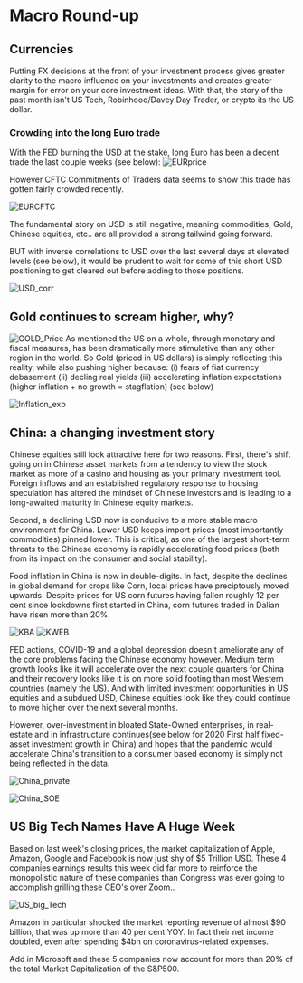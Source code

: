 # Macro Round-up

## Currencies
Putting FX decisions at the front of your investment process gives greater clarity to the macro influence on your investments and creates greater margin for error on your core investment ideas. With that, the story of the past month isn't US Tech, Robinhood/Davey Day Trader, or crypto its the US dollar.

### Crowding into the long Euro trade
With the FED burning the USD at the stake, long Euro has been a decent trade the last couple weeks (see below):
![EURprice](Images/EURprice.png)

However CFTC Commitments of Traders data seems to show this trade has gotten fairly crowded recently.

![EURCFTC](Images/EURCFTC_historical.png)

The fundamental story on USD is still negative, meaning commodities, Gold, Chinese equities, etc.. are all provided a strong tailwind going forward.

BUT with inverse correlations to USD over the last several days at elevated levels (see below), it would be prudent to wait for some of this short USD positioning to get cleared out before adding to those positions.

![USD_corr](Images/USD_correlations.png)



## Gold continues to scream higher, why? 

![GOLD_Price](Images/GC=F.png)
As mentioned the US on a whole, through monetary and fiscal measures, has been dramatically more stimulative than any other region in the world. 
So Gold (priced in US dollars) is simply reflecting this reality, while also pushing higher because: 
(i) fears of fiat currency debasement
(ii) decling real yields 
(iii) accelerating inflation expectations (higher inflation + no growth = stagflation) (see below)

![Inflation_exp](Images/Breakeven.png)


## China: a changing investment story

Chinese equities still look attractive here for two reasons. First, there's shift going on in Chinese asset markets from a tendency to view the stock market as more of a casino and housing as your primary investment tool. Foreign inflows and an established regulatory response to housing speculation has altered the mindset of Chinese investors and is leading to a long-awaited maturity in Chinese equity markets.

Second, a declining USD now is conducive to a more stable macro environment for China. Lower USD keeps import prices (most importantly commodities) pinned lower. This is critical, as one of the largest short-term threats to the Chinese economy is rapidly accelerating food prices (both from its impact on the consumer and social stability). 

Food inflation in China is now in double-digits. In fact, despite the declines in global demand for crops like Corn, local prices have preciptously moved upwards. Despite prices for US corn futures having fallen roughly 12 per cent since lockdowns first started in China, corn futures traded in Dalian have risen more than 20%.

![KBA](Images/KBA.png)
![KWEB](Images/KWEB.png)

FED actions, COVID-19 and a global depression doesn't ameliorate any of the core problems facing the Chinese economy however. Medium term growth looks like it will accelerate over the next couple quarters for China and their recovery looks like it is on more solid footing than most Western countries (namely the US). And with limited investment opportunities in US equities and a subdued USD, Chinese equities look like they could continue to move higher over the next several months.

 However, over-investment in bloated State-Owned enterprises, in real-estate and in infrastructure continues(see below for 2020 First half fixed-asset investment growth in China) and hopes that the pandemic would accelerate China's transition to a consumer based economy is simply not being reflected in the data.

![China_private](Images/China_private.png)

![China_SOE](Images/China_SOE_invst.png)


## US Big Tech Names Have A Huge Week

Based on last week's closing prices, the market capitalization of Apple, Amazon, Google and Facebook is now just shy of $5 Trillion USD.
These 4 companies earnings results this week did far more to reinforce the monopolistic nature of these companies than Congress was ever going to accomplish grilling these CEO's over Zoom..

![US_big_Tech](Images/US_Big_5.png)

Amazon in particular shocked the market reporting revenue of almost $90 billion, that was up more than 40 per cent YOY. In fact their net income doubled, even after spending $4bn on coronavirus-related expenses.

Add in Microsoft and these 5 companies now account for more than 20% of the total Market Capitalization of the S&P500.






